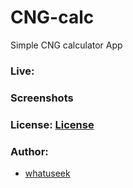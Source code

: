 # CNG-calc

Simple CNG calculator App

### Live:

### Screenshots

### License: [License](/LICENSE)

### Author:

<!-- - <a href="">WhatUseek</a> -->
- [whatuseek](https://github.com/whatuseek)